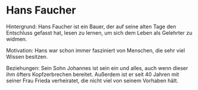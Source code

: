 # Hans Faucher

Hintergrund: Hans Faucher ist ein Bauer, der auf seine alten Tage den Entschluss gefasst hat, lesen zu lernen, um sich dem Leben als Gelehrter zu widmen.

Motivation: Hans war schon immer fasziniert von Menschen, die sehr viel Wissen besitzen.

Beziehungen: Sein Sohn Johannes ist sein ein und alles, auch wenn dieser ihm öfters Kopfzerbrechen bereitet. Außerdem ist er seit 40 Jahren mit seiner Frau Frieda verheiratet, die nicht viel von seinem
Vorhaben hält.
